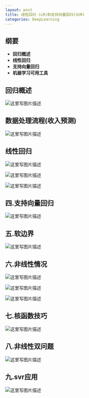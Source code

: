 ```yaml
---
layout: post
title: 线性回归 (LR)和支持向量回归(SVR)
categories: DeepLearning
---
```


## 纲要

- **回归概述**
- **线性回归**
- **支持向量回归**
- **机器学习可用工具**

## 回归概述

![这里写图片描述](http://7xq5e8.com1.z0.glb.clouddn.com//blog3_11.png)

## 数据处理流程(收入预测)


![这里写图片描述](http://7xq5e8.com1.z0.glb.clouddn.com//blog3_12.png)


## 线性回归

![这里写图片描述](http://7xq5e8.com1.z0.glb.clouddn.com//blog3_13.png)

![这里写图片描述](http://7xq5e8.com1.z0.glb.clouddn.com//blog3_14.png)

![这里写图片描述](http://7xq5e8.com1.z0.glb.clouddn.com//blog3_15.png)

## 四.支持向量回归

![这里写图片描述](http://7xq5e8.com1.z0.glb.clouddn.com//blog3_16.png)

## 五.软边界

![这里写图片描述](http://7xq5e8.com1.z0.glb.clouddn.com//blog3_17.png)

## 六.非线性情况

![这里写图片描述](http://7xq5e8.com1.z0.glb.clouddn.com//blog3_18.png)

![这里写图片描述](http://7xq5e8.com1.z0.glb.clouddn.com//blog3_19.png)

![这里写图片描述](http://7xq5e8.com1.z0.glb.clouddn.com//blog3_110.png)

## 七.核函数技巧

![这里写图片描述](http://7xq5e8.com1.z0.glb.clouddn.com//blog3_111.png)

## 八.非线性双问题

![这里写图片描述](http://7xq5e8.com1.z0.glb.clouddn.com//blog3_12.png)

## 九.svr应用

![这里写图片描述](http://7xq5e8.com1.z0.glb.clouddn.com//blog3_13.png)
